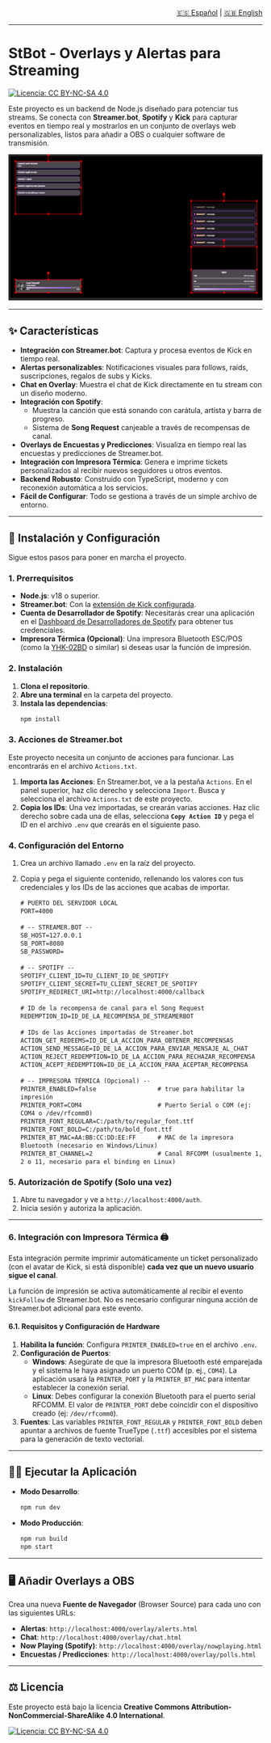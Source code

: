 <div align="right">
  <a href="README.md">🇪🇸 Español</a> | <a href="README.en.md">🇬🇧 English</a>
</div>

---

# StBot - Overlays y Alertas para Streaming

[![Licencia: CC BY-NC-SA 4.0](https://img.shields.io/badge/Licencia-CC%20BY--NC--SA%204.0-lightgrey.svg)](https://creativecommons.org/licenses/by-nc-sa/4.0/)

Este proyecto es un backend de Node.js diseñado para potenciar tus streams. Se conecta con **Streamer.bot**, **Spotify** y **Kick** para capturar eventos en tiempo real y mostrarlos en un conjunto de overlays web personalizables, listos para añadir a OBS o cualquier software de transmisión.

![Captura de pantalla de los overlays en acción](Screenshot.png)

---

## ✨ Características

* **Integración con Streamer.bot**: Captura y procesa eventos de Kick en tiempo real.
* **Alertas personalizables**: Notificaciones visuales para follows, raids, suscripciones, regalos de subs y Kicks.
* **Chat en Overlay**: Muestra el chat de Kick directamente en tu stream con un diseño moderno.
* **Integración con Spotify**:
    * Muestra la canción que está sonando con carátula, artista y barra de progreso.
    * Sistema de **Song Request** canjeable a través de recompensas de canal.
* **Overlays de Encuestas y Predicciones**: Visualiza en tiempo real las encuestas y predicciones de Streamer.bot.
* **Integración con Impresora Térmica**: Genera e imprime tickets personalizados al recibir nuevos seguidores u otros eventos.
* **Backend Robusto**: Construido con TypeScript, moderno y con reconexión automática a los servicios.
* **Fácil de Configurar**: Todo se gestiona a través de un simple archivo de entorno.

---

## 🚀 Instalación y Configuración

Sigue estos pasos para poner en marcha el proyecto.

### 1. Prerrequisitos

* **Node.js**: v18 o superior.
* **Streamer.bot**: Con la [extensión de Kick configurada](https://github.com/Sehelitar/Kick.bot).
* **Cuenta de Desarrollador de Spotify**: Necesitarás crear una aplicación en el [Dashboard de Desarrolladores de Spotify](https://developer.spotify.com/dashboard) para obtener tus credenciales.
* **Impresora Térmica (Opcional)**: Una impresora Bluetooth ESC/POS (como la [YHK-02BD](https://share.temu.com/5Jy0Dr0jJyA) o similar) si deseas usar la función de impresión.

### 2. Instalación

1.  **Clona el repositorio**.
2.  **Abre una terminal** en la carpeta del proyecto.
3.  **Instala las dependencias**:
    ```bash
    npm install
    ```

### 3. Acciones de Streamer.bot

Este proyecto necesita un conjunto de acciones para funcionar. Las encontrarás en el archivo `Actions.txt`.

1.  **Importa las Acciones**: En Streamer.bot, ve a la pestaña `Actions`. En el panel superior, haz clic derecho y selecciona `Import`. Busca y selecciona el archivo `Actions.txt` de este proyecto.
2.  **Copia los IDs**: Una vez importadas, se crearán varias acciones. Haz clic derecho sobre cada una de ellas, selecciona **`Copy Action ID`** y pega el ID en el archivo `.env` que crearás en el siguiente paso.

### 4. Configuración del Entorno

1.  Crea un archivo llamado `.env` en la raíz del proyecto.
2.  Copia y pega el siguiente contenido, rellenando los valores con tus credenciales y los IDs de las acciones que acabas de importar.

    ```env
    # PUERTO DEL SERVIDOR LOCAL
    PORT=4000

    # -- STREAMER.BOT --
    SB_HOST=127.0.0.1
    SB_PORT=8080
    SB_PASSWORD=

    # -- SPOTIFY --
    SPOTIFY_CLIENT_ID=TU_CLIENT_ID_DE_SPOTIFY
    SPOTIFY_CLIENT_SECRET=TU_CLIENT_SECRET_DE_SPOTIFY
    SPOTIFY_REDIRECT_URI=http://localhost:4000/callback

    # ID de la recompensa de canal para el Song Request
    REDEMPTION_ID=ID_DE_LA_RECOMPENSA_DE_STREAMERBOT

    # IDs de las Acciones importadas de Streamer.bot
    ACTION_GET_REDEEMS=ID_DE_LA_ACCION_PARA_OBTENER_RECOMPENSAS
    ACTION_SEND_MESSAGE=ID_DE_LA_ACCION_PARA_ENVIAR_MENSAJE_AL_CHAT
    ACTION_REJECT_REDEMPTION=ID_DE_LA_ACCION_PARA_RECHAZAR_RECOMPENSA
    ACTION_ACEPT_REDEMPTION=ID_DE_LA_ACCION_PARA_ACEPTAR_RECOMPENSA

    # -- IMPRESORA TÉRMICA (Opcional) --
    PRINTER_ENABLED=false                 # true para habilitar la impresión
    PRINTER_PORT=COM4                     # Puerto Serial o COM (ej: COM4 o /dev/rfcomm0)
    PRINTER_FONT_REGULAR=C:/path/to/regular_font.ttf
    PRINTER_FONT_BOLD=C:/path/to/bold_font.ttf
    PRINTER_BT_MAC=AA:BB:CC:DD:EE:FF      # MAC de la impresora Bluetooth (necesario en Windows/Linux)
    PRINTER_BT_CHANNEL=2                  # Canal RFCOMM (usualmente 1, 2 o 11, necesario para el binding en Linux)
    ```

### 5. Autorización de Spotify (Solo una vez)

1.  Abre tu navegador y ve a `http://localhost:4000/auth`.
2.  Inicia sesión y autoriza la aplicación.

---

### 6. Integración con Impresora Térmica 🖨️

Esta integración permite imprimir automáticamente un ticket personalizado (con el avatar de Kick, si está disponible) **cada vez que un nuevo usuario sigue el canal**.

La función de impresión se activa automáticamente al recibir el evento `kickFollow` de Streamer.bot. No es necesario configurar ninguna acción de Streamer.bot adicional para este evento.

#### 6.1. Requisitos y Configuración de Hardware

1.  **Habilita la función**: Configura `PRINTER_ENABLED=true` en el archivo `.env`.
2.  **Configuración de Puertos**:
    * **Windows**: Asegúrate de que la impresora Bluetooth esté emparejada y el sistema le haya asignado un puerto COM (p. ej., `COM4`). La aplicación usará la `PRINTER_PORT` y la `PRINTER_BT_MAC` para intentar establecer la conexión serial.
    * **Linux**: Debes configurar la conexión Bluetooth para el puerto serial RFCOMM. El valor de `PRINTER_PORT` debe coincidir con el dispositivo creado (ej: `/dev/rfcomm0`).
3.  **Fuentes**: Las variables `PRINTER_FONT_REGULAR` y `PRINTER_FONT_BOLD` deben apuntar a archivos de fuente TrueType (`.ttf`) accesibles por el sistema para la generación de texto vectorial.

---

## 🏃‍♂️ Ejecutar la Aplicación

* **Modo Desarrollo**:
    ```bash
    npm run dev
    ```

* **Modo Producción**:
    ```bash
    npm run build
    npm start
    ```

---

## 🖥️ Añadir Overlays a OBS

Crea una nueva **Fuente de Navegador** (Browser Source) para cada uno con las siguientes URLs:

* **Alertas**: `http://localhost:4000/overlay/alerts.html`
* **Chat**: `http://localhost:4000/overlay/chat.html`
* **Now Playing (Spotify)**: `http://localhost:4000/overlay/nowplaying.html`
* **Encuestas / Predicciones**: `http://localhost:4000/overlay/polls.html`

---

## ⚖️ Licencia

Este proyecto está bajo la licencia **Creative Commons Attribution-NonCommercial-ShareAlike 4.0 International**.

[![Licencia: CC BY-NC-SA 4.0](https://img.shields.io/badge/Licencia-CC%20BY--NC--SA%204.0-lightgrey.svg)](https://creativecommons.org/licenses/by-nc-sa/4.0/)